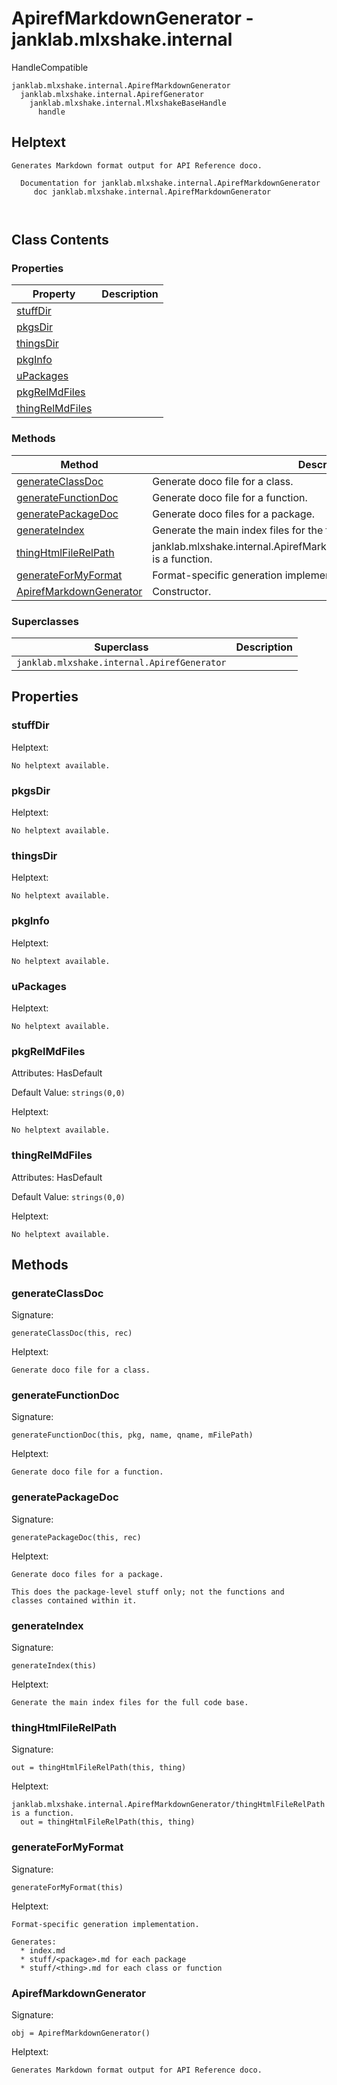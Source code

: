 # ApirefMarkdownGenerator - janklab.mlxshake.internal

HandleCompatible

```text
janklab.mlxshake.internal.ApirefMarkdownGenerator
  janklab.mlxshake.internal.ApirefGenerator
    janklab.mlxshake.internal.MlxshakeBaseHandle
      handle
```

## Helptext

```text
Generates Markdown format output for API Reference doco.

  Documentation for janklab.mlxshake.internal.ApirefMarkdownGenerator
     doc janklab.mlxshake.internal.ApirefMarkdownGenerator



```

## Class Contents

### Properties

| Property | Description |
| -------- | ----------- |
| [stuffDir](#janklab.mlxshake.internal.ApirefMarkdownGenerator.stuffDir) |  |
| [pkgsDir](#janklab.mlxshake.internal.ApirefMarkdownGenerator.pkgsDir) |  |
| [thingsDir](#janklab.mlxshake.internal.ApirefMarkdownGenerator.thingsDir) |  |
| [pkgInfo](#janklab.mlxshake.internal.ApirefMarkdownGenerator.pkgInfo) |  |
| [uPackages](#janklab.mlxshake.internal.ApirefMarkdownGenerator.uPackages) |  |
| [pkgRelMdFiles](#janklab.mlxshake.internal.ApirefMarkdownGenerator.pkgRelMdFiles) |  |
| [thingRelMdFiles](#janklab.mlxshake.internal.ApirefMarkdownGenerator.thingRelMdFiles) |  |

### Methods

| Method | Description |
| -------- | ----------- |
| [generateClassDoc](#janklab.mlxshake.internal.ApirefMarkdownGenerator.generateClassDoc) | Generate doco file for a class. |
| [generateFunctionDoc](#janklab.mlxshake.internal.ApirefMarkdownGenerator.generateFunctionDoc) | Generate doco file for a function. |
| [generatePackageDoc](#janklab.mlxshake.internal.ApirefMarkdownGenerator.generatePackageDoc) | Generate doco files for a package. |
| [generateIndex](#janklab.mlxshake.internal.ApirefMarkdownGenerator.generateIndex) | Generate the main index files for the full code base. |
| [thingHtmlFileRelPath](#janklab.mlxshake.internal.ApirefMarkdownGenerator.thingHtmlFileRelPath) | janklab.mlxshake.internal.ApirefMarkdownGenerator/thingHtmlFileRelPath is a function. |
| [generateForMyFormat](#janklab.mlxshake.internal.ApirefMarkdownGenerator.generateForMyFormat) | Format-specific generation implementation. |
| [ApirefMarkdownGenerator](#janklab.mlxshake.internal.ApirefMarkdownGenerator.ApirefMarkdownGenerator) | Constructor. |

### Superclasses

| Superclass | Description |
| -------- | ----------- |
| `janklab.mlxshake.internal.ApirefGenerator` |  |

## Properties

<a name="janklab.mlxshake.internal.ApirefMarkdownGenerator.stuffDir"></a>
### stuffDir

Helptext:

```text
No helptext available.
```

<a name="janklab.mlxshake.internal.ApirefMarkdownGenerator.pkgsDir"></a>
### pkgsDir

Helptext:

```text
No helptext available.
```

<a name="janklab.mlxshake.internal.ApirefMarkdownGenerator.thingsDir"></a>
### thingsDir

Helptext:

```text
No helptext available.
```

<a name="janklab.mlxshake.internal.ApirefMarkdownGenerator.pkgInfo"></a>
### pkgInfo

Helptext:

```text
No helptext available.
```

<a name="janklab.mlxshake.internal.ApirefMarkdownGenerator.uPackages"></a>
### uPackages

Helptext:

```text
No helptext available.
```

<a name="janklab.mlxshake.internal.ApirefMarkdownGenerator.pkgRelMdFiles"></a>
### pkgRelMdFiles

Attributes: HasDefault

Default Value: `strings(0,0)`

Helptext:

```text
No helptext available.
```

<a name="janklab.mlxshake.internal.ApirefMarkdownGenerator.thingRelMdFiles"></a>
### thingRelMdFiles

Attributes: HasDefault

Default Value: `strings(0,0)`

Helptext:

```text
No helptext available.
```


## Methods

<a name="janklab.mlxshake.internal.ApirefMarkdownGenerator.generateClassDoc"></a>
### generateClassDoc

Signature:
```
generateClassDoc(this, rec)
```

Helptext:

```text
Generate doco file for a class.

```

<a name="janklab.mlxshake.internal.ApirefMarkdownGenerator.generateFunctionDoc"></a>
### generateFunctionDoc

Signature:
```
generateFunctionDoc(this, pkg, name, qname, mFilePath)
```

Helptext:

```text
Generate doco file for a function.

```

<a name="janklab.mlxshake.internal.ApirefMarkdownGenerator.generatePackageDoc"></a>
### generatePackageDoc

Signature:
```
generatePackageDoc(this, rec)
```

Helptext:

```text
Generate doco files for a package.

This does the package-level stuff only; not the functions and
classes contained within it.

```

<a name="janklab.mlxshake.internal.ApirefMarkdownGenerator.generateIndex"></a>
### generateIndex

Signature:
```
generateIndex(this)
```

Helptext:

```text
Generate the main index files for the full code base.

```

<a name="janklab.mlxshake.internal.ApirefMarkdownGenerator.thingHtmlFileRelPath"></a>
### thingHtmlFileRelPath

Signature:
```
out = thingHtmlFileRelPath(this, thing)
```

Helptext:

```text
janklab.mlxshake.internal.ApirefMarkdownGenerator/thingHtmlFileRelPath is a function.
  out = thingHtmlFileRelPath(this, thing)

```

<a name="janklab.mlxshake.internal.ApirefMarkdownGenerator.generateForMyFormat"></a>
### generateForMyFormat

Signature:
```
generateForMyFormat(this)
```

Helptext:

```text
Format-specific generation implementation.

Generates:
  * index.md
  * stuff/<package>.md for each package
  * stuff/<thing>.md for each class or function

```

<a name="janklab.mlxshake.internal.ApirefMarkdownGenerator.ApirefMarkdownGenerator"></a>
### ApirefMarkdownGenerator

Signature:
```
obj = ApirefMarkdownGenerator()
```

Helptext:

```text
Generates Markdown format output for API Reference doco.

```


